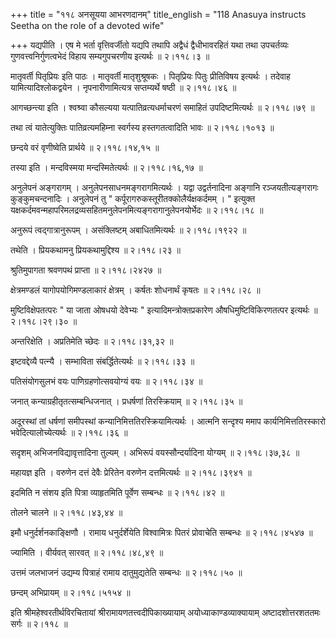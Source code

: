 +++
title = "११८ अनसूयया आभरणदानम्"
title_english = "118 Anasuya instructs Seetha on the role of a devoted wife"

+++
यद्यपीति । एष मे भर्ता वृत्तिवर्जीतो यद्यपि तथापि अद्वैधं द्वैधीभावरहितं यथा तथा उपचर्तव्यः गुणवत्त्वनिर्गुणत्वभेदं विहाय सम्यगुपचरणीय इत्यर्थः  ॥  २।११८।३  ॥   

  

मातृवर्ती पितृप्रियः इति पाठः । मातृवर्ती मातृशुश्रूषकः । पितृप्रियः पितुः प्रीतिविषय इत्यर्थः । तदेवाह यामित्यादिश्लोकद्वयेन । नृपनारीणामित्यत्र सप्तम्यर्थे षष्ठी  ॥  २।११८।४६  ॥   

  

आगच्छन्त्या इति । श्वश्र्वा कौसल्यया यत्पातिव्रत्यधर्माचरणं समाहितं उपदिष्टमित्यर्थः  ॥  २।११८।७९  ॥   

  

तथा त्वं यातेत्युक्तिः पातिव्रत्यमहिम्ना स्वर्गस्य हस्तगतत्वादिति भावः  ॥  २।११८।१०१३  ॥   

  

छन्दये वरं वृणीष्वेति प्रार्थये  ॥  २।११८।१४,१५  ॥   

  

तस्या इति । मन्दविस्मया मन्दस्मितेत्यर्थः  ॥  २।११८।१६,१७  ॥   

  

अनुलेपनं अङ्गरागम् । अनुलेपनसाधनमङ्गरागमित्यर्थः । यद्वा उद्वर्तनादिना अङ्गानि रञ्जयतीत्यङ्गरागः कुङ्कुमचन्दनादिः । अनुलेपनं तु " कर्पूरागरुकस्तूरीतक्कोलैर्यक्षकर्दमम् । " इत्युक्त यक्षकर्दमवन्महापरिमलद्रव्यसहितमनुलेपनमित्यङ्गरागानुलेपनयोर्भेदः  ॥  २।११८।१८  ॥   

  

अनुरूपं त्वद्गात्रानुरूपम् । असंक्लिष्टम् अबाधितमित्यर्थः  ॥  २।११८।१९२२  ॥   

  

तथेति । प्रियकथामनु प्रियकथामुद्दिश्य  ॥  २।११८।२३  ॥   

  

श्रुतिमुपागता श्रवणपथं प्राप्ता  ॥  २।११८।२४२७  ॥   

  

क्षेत्रमण्डलं यागोपयोगिमण्डलाकारं क्षेत्रम् । कर्षतः शोधनार्थं कृषतः  ॥  २।११८।२८  ॥   

  

मुष्टिविक्षेपतत्परः " या जाता ओषधयो देवेभ्यः " इत्यादिमन्त्रोक्तप्रकारेण औषधिमुष्टिविकिरणतत्पर इत्यर्थः  ॥  २।११८।२९।३०  ॥   

  

अन्तरिक्षेति । अप्रतिमेति च्छेदः  ॥  २।११८।३१,३२  ॥   

  

इष्टवद्देव्यै पत्न्यै । सम्भाविता संबर्द्धितेत्यर्थः  ॥  २।११८।३३  ॥   

  

पतिसंयोगसुलभं वयः पाणिग्रहणोत्सवयोग्यं वयः  ॥  २।११८।३४  ॥   

  

जनात् कन्याग्रहीतृतत्सम्बन्धिजनात् । प्रधर्षणां तिरस्क्रियाम्  ॥  २।११८।३५  ॥   

  

अदूरस्थां तां धर्षणां समीपस्थां कन्यानिमित्ततिरस्क्रियामित्यर्थः । आत्मनि सन्दृश्य ममाप कार्यनिमित्ततिरस्कारो भवेदित्यालोच्येत्यर्थः  ॥  २।११८।३६  ॥   

  

सदृशम् अभिजनविद्यावृत्तादिना तुल्यम् । अभिरूपं वयस्सौन्दर्यादिना योग्यम्  ॥  २।११८।३७,३८  ॥   

  

महायज्ञ इति । वरुणेन दत्तं देवैः प्रेरितेन वरुणेन दत्तमित्यर्थः  ॥  २।११८।३९४१  ॥   

  

इदमिति न संशय इति पित्रा व्याहृतमिति पूर्वेण सम्बन्धः  ॥  २।११८।४२  ॥   

  

तोलने चालने  ॥  २।११८।४३,४४  ॥   

  

इमौ धनुर्दर्शनकाङ्क्षिणौ । रामाय धनुर्दर्शेयेति विश्वामित्रः पितरं प्रोवाचेति सम्बन्धः  ॥  २।११८।४५४७  ॥   

  

ज्यामिति । वीर्यवत् सारवत्  ॥  २।११८।४८,४९  ॥   

  

उत्तमं जलभाजनं उद्यम्य पित्राहं रामाय दातुमुद्यतेति सम्बन्धः  ॥  २।११८।५०  ॥   

  

छन्दम् अभिप्रायम्  ॥  २।११८।५१५४  ॥   

  

इति श्रीमहेश्वरतीर्थविरचितायां श्रीरामायणतत्त्वदीपिकाख्यायाम् अयोध्याकाण्डव्याक्यायाम् अष्टादशोत्तरशततमः सर्गः  ॥  २।११८  ॥   

  

  

